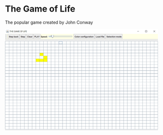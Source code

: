 # The Game of Life
 The popular game created by John Conway
 
![Imagen de ejemplo](/resources/example.jpg)